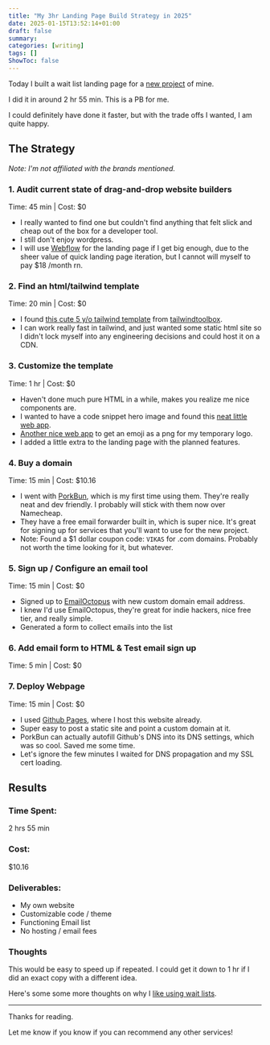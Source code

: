 ```yaml
---
title: "My 3hr Landing Page Build Strategy in 2025"
date: 2025-01-15T13:52:14+01:00
draft: false
summary: 
categories: [writing]
tags: []
ShowToc: false
---
```


Today I built a wait list landing page for a [new project](https://modergator.com) of mine.

I did it in around 2 hr 55 min. This is a PB for me. 

I could definitely have done it faster, but with the trade offs I wanted, I am quite happy. 

## The Strategy
*Note: I'm not affiliated with the brands mentioned.*

### 1. Audit current state of drag-and-drop website builders
Time: 45 min | Cost: $0
- I really wanted to find one but couldn't find anything that felt slick and cheap out of the box for a developer tool.
- I still don't enjoy wordpress.
- I will use [Webflow](https://www.webflow.com) for the landing page if I get big enough, due to the sheer value of quick landing page iteration, but I cannot will myself to pay $18 /month rn.

### 2. Find an html/tailwind template
Time: 20 min | Cost: $0
 - I found [this cute 5 y/o tailwind template](https://github.com/tailwindtoolbox/Rainblur-Landing-Page) from [tailwindtoolbox](https://www.tailwindtoolbox.com/).
 - I can work really fast in tailwind, and just wanted some static html site so I didn't lock myself into any engineering decisions and could host it on a CDN.

### 3. Customize the template
Time: 1 hr | Cost: $0
- Haven't done much pure HTML in a while, makes you realize me nice components are.
- I wanted to have a code snippet hero image and found this [neat little web app](https://carbon.now.sh/).
- [Another nice web app](https://emoji.aranja.com/) to get an emoji as a png for my temporary logo.
- I added a little extra to the landing page with the planned features.

### 4. Buy a domain
Time: 15 min | Cost: $10.16
- I went with [PorkBun](https://porkbun.com/), which is my first time using them. They're really neat and dev friendly. I probably will stick with them now over Namecheap. 
- They have a free email forwarder built in, which is super nice. It's great for signing up for services that you'll want to use for the new project.
- Note: Found a $1 dollar coupon code: `VIKAS` for .com domains. Probably not worth the time looking for it, but whatever. 

### 5. Sign up / Configure an email tool
Time: 15 min | Cost: $0
- Signed up to [EmailOctopus](https://www.emailoctopus.com) with new custom domain email address.
- I knew I'd use EmailOctopus, they're great for indie hackers, nice free tier, and really simple.
- Generated a form to collect emails into the list

### 6. Add email form to HTML & Test email sign up
Time: 5 min | Cost: $0

### 7. Deploy Webpage
Time: 15 min | Cost: $0
- I used [Github Pages](https://pages.github.com/), where I host this website already.
- Super easy to post a static site and point a custom domain at it.
- PorkBun can actually autofill Github's DNS into its DNS settings, which was so cool. Saved me some time.
- Let's ignore the few minutes I waited for DNS propagation and my SSL cert loading.


## Results
### Time Spent: 
2 hrs 55 min

### Cost: 
$10.16

### Deliverables:
- My own website
- Customizable code / theme
- Functioning Email list
- No hosting / email fees

### Thoughts
This would be easy to speed up if repeated. I could get it down to 1 hr if I did an exact copy with a different idea.

Here's some some more thoughts on why I [like using wait lists](/posts/why-wait-lists).

---
Thanks for reading. 

Let me know if you know if you can recommend any other services!
